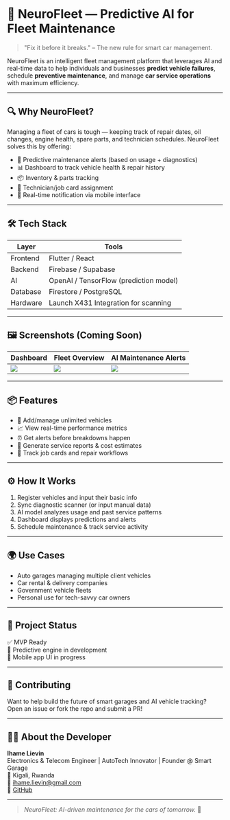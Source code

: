# 🚗 NeuroFleet — Predictive AI for Fleet Maintenance

> "Fix it before it breaks." – The new rule for smart car management.

NeuroFleet is an intelligent fleet management platform that leverages AI and real-time data to help individuals and businesses **predict vehicle failures**, schedule **preventive maintenance**, and manage **car service operations** with maximum efficiency.

---

## 🔍 Why NeuroFleet?

Managing a fleet of cars is tough — keeping track of repair dates, oil changes, engine health, spare parts, and technician schedules. NeuroFleet solves this by offering:

- 🔮 Predictive maintenance alerts (based on usage + diagnostics)
- 📊 Dashboard to track vehicle health & repair history
- 📦 Inventory & parts tracking
- 🧰 Technician/job card assignment
- 📱 Real-time notification via mobile interface

---

## 🛠 Tech Stack

| Layer | Tools |
|------|-------|
| Frontend | Flutter / React |
| Backend | Firebase / Supabase |
| AI | OpenAI / TensorFlow (prediction model) |
| Database | Firestore / PostgreSQL |
| Hardware | Launch X431 Integration for scanning |

---

## 🖼 Screenshots (Coming Soon)

| Dashboard | Fleet Overview | AI Maintenance Alerts |
|----------|----------------|------------------------|
| ![](./screens/dashboard.png) | ![](./screens/fleet.png) | ![](./screens/alerts.png) |

---

## 📦 Features

- 🚗 Add/manage unlimited vehicles
- 📈 View real-time performance metrics
- ⏰ Get alerts before breakdowns happen
- 🧾 Generate service reports & cost estimates
- 🔄 Track job cards and repair workflows

---

## ⚙️ How It Works

1. Register vehicles and input their basic info
2. Sync diagnostic scanner (or input manual data)
3. AI model analyzes usage and past service patterns
4. Dashboard displays predictions and alerts
5. Schedule maintenance & track service activity

---

## 🌍 Use Cases

- Auto garages managing multiple client vehicles
- Car rental & delivery companies
- Government vehicle fleets
- Personal use for tech-savvy car owners

---

## 🚀 Project Status

✅ MVP Ready  
🚧 Predictive engine in development  
📱 Mobile app UI in progress

---

## 🤝 Contributing

Want to help build the future of smart garages and AI vehicle tracking?  
Open an issue or fork the repo and submit a PR!

---

## 👨‍💻 About the Developer

**Ihame Lievin**  
Electronics & Telecom Engineer | AutoTech Innovator | Founder @ Smart Garage  
📍 Kigali, Rwanda  
📧 ihame.lievin@gmail.com  
🔗 [GitHub](https://github.com/Ihame)

---

> _NeuroFleet: AI-driven maintenance for the cars of tomorrow._ 🚀

